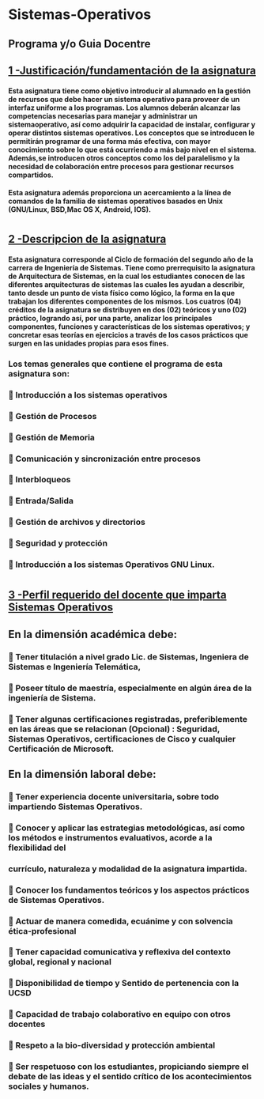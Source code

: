 # Sistemas-Operativos
## Programa y/o Guia Docentre
 ## [1 -Justificación/fundamentación de la asignatura](#justificacion)


#### Esta asignatura tiene como objetivo introducir al alumnado en la gestión de recursos que debe hacer un sistema operativo para proveer de un interfaz uniforme a los programas. Los alumnos deberán alcanzar las competencias necesarias para manejar y administrar un sistemaoperativo, así como adquirir la capacidad de instalar, configurar y operar distintos sistemas operativos. Los conceptos que se introducen le permitirán programar de una forma más efectiva, con mayor conocimiento sobre lo que está ocurriendo a más bajo nivel en el sistema. Además,se introducen otros conceptos como los del paralelismo y la necesidad de colaboración entre procesos para gestionar recursos compartidos. 
#### Esta asignatura además proporciona un acercamiento a la línea de comandos de la familia de sistemas operativos basados en Unix (GNU/Linux, BSD,Mac OS X, Android, IOS). 
#

## [2 -Descripcion de la asignatura](#justificacion)

#### Esta asignatura corresponde al Ciclo de formación del segundo año de la carrera de Ingeniería de Sistemas. Tiene como prerrequisito la asignatura de Arquitectura de Sistemas, en la cual los estudiantes conocen de las diferentes arquitecturas de sistemas las cuales les ayudan a describir, tanto desde un punto de vista físico como lógico, la forma en la que trabajan los diferentes componentes de los mismos. Los cuatros (04) créditos de la asignatura se distribuyen en dos (02) teóricos y uno (02) práctico, logrando así, por una parte, analizar los principales componentes, funciones y características de los sistemas operativos; y concretar esas teorías en ejercicios a través de los casos prácticos que surgen en las unidades propias para esos fines.

### Los temas generales que contiene el programa de esta asignatura son:
###  Introducción a los sistemas operativos
###  Gestión de Procesos
###  Gestión de Memoria
###  Comunicación y sincronización entre procesos
###  Interbloqueos
###  Entrada/Salida
###  Gestión de archivos y directorios
###  Seguridad y protección
###  Introducción a los sistemas Operativos GNU Linux. 
#

## [3 -Perfil requerido del docente que imparta Sistemas Operativos](#justificarion)

## En la dimensión académica debe:
###  Tener titulación a nivel grado Lic. de Sistemas, Ingeniera de Sistemas e Ingeniería Telemática,
###  Poseer título de maestría, especialmente en algún área de la ingeniería de Sistema.
###  Tener algunas certificaciones registradas, preferiblemente en las áreas que se relacionan (Opcional) : Seguridad, Sistemas Operativos, certificaciones de Cisco y cualquier Certificación de Microsoft.

## En la dimensión laboral debe:

###  Tener experiencia docente universitaria, sobre todo impartiendo Sistemas Operativos.
###  Conocer y aplicar las estrategias metodológicas, así como los métodos e instrumentos evaluativos, acorde a la flexibilidad del
### currículo, naturaleza y modalidad de la asignatura impartida.
###  Conocer los fundamentos teóricos y los aspectos prácticos de Sistemas Operativos.
###  Actuar de manera comedida, ecuánime y con solvencia ética-profesional
###  Tener capacidad comunicativa y reflexiva del contexto global, regional y nacional
###  Disponibilidad de tiempo y Sentido de pertenencia con la UCSD
###  Capacidad de trabajo colaborativo en equipo con otros docentes
###  Respeto a la bio-diversidad y protección ambiental
###  Ser respetuoso con los estudiantes, propiciando siempre el debate de las ideas y el sentido crítico de los acontecimientos sociales y humanos.
#

